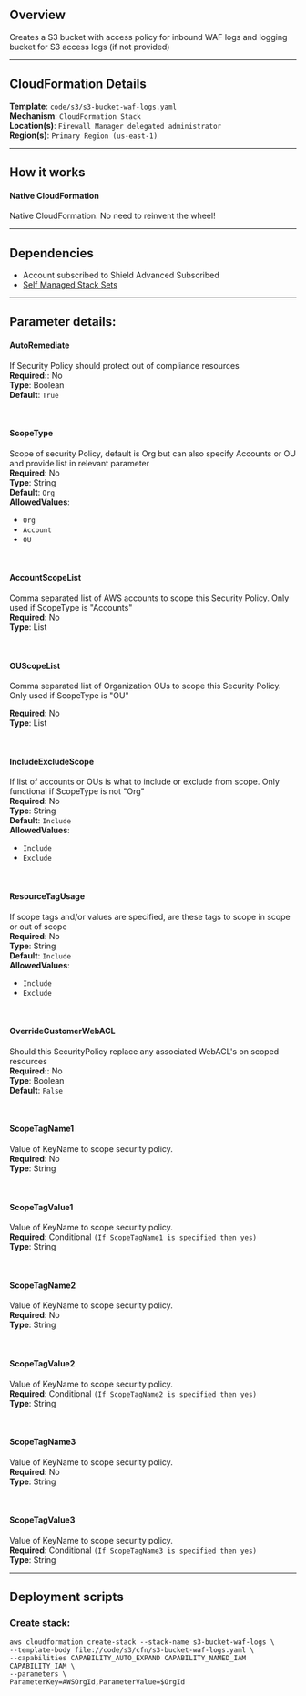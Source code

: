 ## Overview
Creates a S3 bucket with access policy for inbound WAF logs and logging bucket for S3 access logs (if not provided)

_____

## CloudFormation Details
__Template__: `code/s3/s3-bucket-waf-logs.yaml`  
__Mechanism__: `CloudFormation Stack`  
__Location(s)__: `Firewall Manager delegated administrator`  
__Region(s)__: `Primary Region (us-east-1)`

_____
## How it works
#### Native CloudFormation
Native CloudFormation.  No need to reinvent the wheel!

_____

## Dependencies

* Account subscribed to Shield Advanced Subscribed  
* [Self Managed Stack Sets](../../prerequisites.md)  

_____

## Parameter details:

#### AutoRemediate
If Security Policy should protect out of compliance resources  
__Required:__: No  
__Type__: Boolean  
__Default__: `True`  

&nbsp;  
#### ScopeType
Scope of security Policy, default is Org but can also specify Accounts or OU and provide list in relevant parameter  
__Required__: No  
__Type__: String  
__Default__: `Org`  
__AllowedValues__:
* `Org`  
* `Account`  
* `OU`  

&nbsp;  
#### AccountScopeList
Comma separated list of AWS accounts to scope this Security Policy.  Only used if ScopeType is "Accounts"  
__Required__: No  
__Type__: List<String>

&nbsp;  
#### OUScopeList
Comma separated list of Organization OUs to scope this Security Policy.  Only used if ScopeType is "OU"

__Required__: No  
__Type__: List<String>

&nbsp;  
#### IncludeExcludeScope
If list of accounts or OUs is what to include or exclude from scope.  Only functional if ScopeType is not "Org"  
__Required__: No  
__Type__: String  
__Default__: `Include`  
__AllowedValues__:
* `Include`  
* `Exclude`  

&nbsp;  
#### ResourceTagUsage
If scope tags and/or values are specified, are these tags to scope in scope or out of scope  
__Required__: No  
__Type__: String  
__Default__: `Include`  
__AllowedValues__:
* `Include`  
* `Exclude`  

&nbsp;  
#### OverrideCustomerWebACL
Should this SecurityPolicy replace any associated WebACL's on scoped resources  
__Required:__: No  
__Type__: Boolean  
__Default__: `False`

&nbsp;  
#### ScopeTagName1
Value of KeyName to scope security policy.  
__Required__: No  
__Type__: String

&nbsp;  
#### ScopeTagValue1
Value of KeyName to scope security policy.  
__Required__: Conditional `(If ScopeTagName1 is specified then yes)`  
__Type__: String

&nbsp;  
#### ScopeTagName2
Value of KeyName to scope security policy.  
__Required__: No  
__Type__: String

&nbsp;  
#### ScopeTagValue2
Value of KeyName to scope security policy.  
__Required__: Conditional `(If ScopeTagName2 is specified then yes)`  
__Type__: String

&nbsp;  
#### ScopeTagName3
Value of KeyName to scope security policy.  
__Required__: No  
__Type__: String

&nbsp;  
#### ScopeTagValue3
Value of KeyName to scope security policy.  
__Required__: Conditional `(If ScopeTagName3 is specified then yes)`  
__Type__: String

_____


## Deployment scripts
### Create stack:
```
aws cloudformation create-stack --stack-name s3-bucket-waf-logs \
--template-body file://code/s3/cfn/s3-bucket-waf-logs.yaml \
--capabilities CAPABILITY_AUTO_EXPAND CAPABILITY_NAMED_IAM CAPABILITY_IAM \
--parameters \
ParameterKey=AWSOrgId,ParameterValue=$OrgId
```
